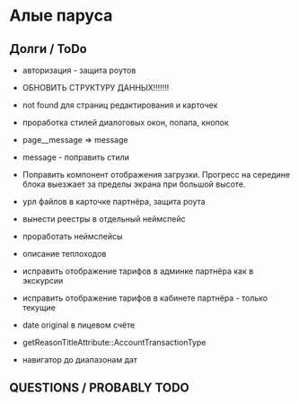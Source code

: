 # Алые паруса

## Долги / ToDo

* авторизация - защита роутов
* ОБНОВИТЬ СТРУКТУРУ ДАННЫХ!!!!!!!


* not found для страниц редактирования и карточек
* проработка стилей диалоговых окон, попапа, кнопок
* page__message => message
* message - поправить стили
* Поправить компонент отображения загрузки. Прогресс на середине блока выезжает за пределы экрана при большой высоте.


* урл файлов в карточке партнёра, защита роута
* вынести реестры в отдельный неймспейс
* проработать неймспейсы
* описание теплоходов
* исправить отображение тарифов в админке партнёра как в экскурсии
* исправить отображение тарифов в кабинете партнёра - только текущие
* date original в лицевом счёте 
* getReasonTitleAttribute::AccountTransactionType
* навигатор до диапазонам дат

## QUESTIONS / PROBABLY TODO

